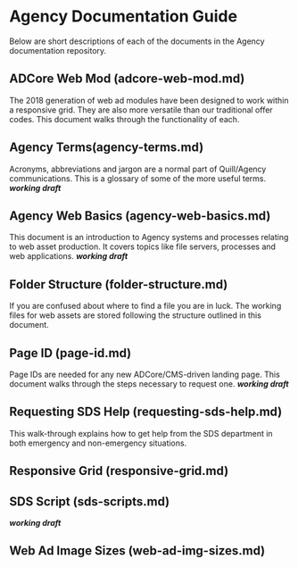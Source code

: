# Agency Documentation Guide
Below are short descriptions of each of the documents in the Agency documentation repository.

## ADCore Web Mod (adcore-web-mod.md)
The 2018 generation of web ad modules have been designed to work within a responsive grid. They are also more versatile than our traditional offer codes. This document walks through the functionality of each.

## Agency Terms(agency-terms.md)
Acronyms, abbreviations and jargon are a normal part of Quill/Agency communications. This is a glossary of some of the more useful terms. ___working draft___

## Agency Web Basics (agency-web-basics.md)
This document is an introduction to Agency systems and processes relating to web asset production. It covers topics like file servers, processes and web applications. ___working draft___

## Folder Structure (folder-structure.md)
If you are confused about where to find a file you are in luck. The working files for web assets are stored following the structure outlined in this document.

## Page ID (page-id.md)
Page IDs are needed for any new ADCore/CMS-driven landing page. This document walks through the steps necessary to request one. ___working draft___

## Requesting SDS Help (requesting-sds-help.md)
This walk-through explains how to get help from the SDS department in both emergency and non-emergency situations.

## Responsive Grid (responsive-grid.md)


## SDS Script (sds-scripts.md)
___working draft___

## Web Ad Image Sizes (web-ad-img-sizes.md)
